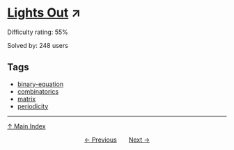 # [Lights Out](https://projecteuler.net/problem=707) ↗️

Difficulty rating: 55%

Solved by: 248 users
## Tags

- [binary-equation](../tags/binary-equation.md)
- [combinatorics](../tags/combinatorics.md)
- [matrix](../tags/matrix.md)
- [periodicity](../tags/periodicity.md)



---

[↑ Main Index](../README.md)


<div align=center><a href='706.md'>← Previous</a> &nbsp;&nbsp; &nbsp;&nbsp;  <a href='708.md'>Next →</a></div>
